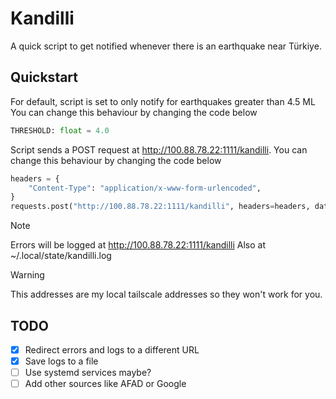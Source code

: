 # Kandilli

A quick script to get notified whenever there is an earthquake near Türkiye.

## Quickstart

For default, script is set to only notify for earthquakes greater than 4.5 ML
You can change this behaviour by changing the code below

```python
THRESHOLD: float = 4.0
```

Script sends a POST request at <http://100.88.78.22:1111/kandilli>.
You can change this behaviour by changing the code below

```python
headers = {
    "Content-Type": "application/x-www-form-urlencoded",
}
requests.post("http://100.88.78.22:1111/kandilli", headers=headers, data=data)
```

> [!NOTE]
> Errors will be logged at <http://100.88.78.22:1111/kandilli>
> Also at ~/.local/state/kandilli.log

> [!WARNING]
> This addresses are my local tailscale addresses so they won't work for you.

## TODO

- [x] Redirect errors and logs to a different URL
- [x] Save logs to a file
- [ ] Use systemd services maybe?
- [ ] Add other sources like AFAD or Google

